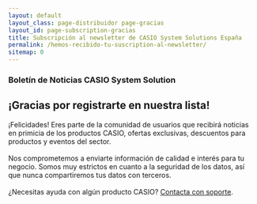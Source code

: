 ```yaml
---
layout: default
layout_class: page-distribuidor page-gracias
layout_id: page-subscription-gracias    
title: Subscripción al newsletter de CASIO System Solutions España
permalink: /hemos-recibido-tu-suscription-al-newsletter/
sitemap: 0
---
```

<!-- Gracias Section -->
<section class="action-section g-color-white--darker g-pt-10 g-mt-90" id="partners">
	<div class="action-section-inner">
    <div class="g-max-width--770 g-margin-side-auto page-scroll text-center">
    	<i class="icon-custom icon-lg rounded-x fa fa-check"></i>
    	<h3 class="g-mb-10 g-color-white-dark">Boletín de Noticias CASIO System Solution</h3>
      <h2 class="g-mb-20 g-color-white">¡Gracias por registrarte en nuestra lista!</h2>
      <p class="g-color-white g-mb-20 g-margin-side-auto">
        ¡Felicidades! Eres parte de la comunidad de usuarios que recibirá noticias en primicia de los productos CASIO, ofertas exclusivas, descuentos para productos y eventos del sector.
        <br><br>
        Nos comprometemos a enviarte información de calidad e interés para tu negocio.
        Somos muy estrictos en cuanto a la seguridad de los datos, así que nunca compartiremos tus datos con terceros.
				<br><br>
				¿Necesitas ayuda con algún producto CASIO? <a href="{{ '/' | prepend: site.data.global.url }}#contacto">Contacta con soporte</a>. 
      </p>
    </div>
	</div>
</section>
<!-- /Gracias Section -->